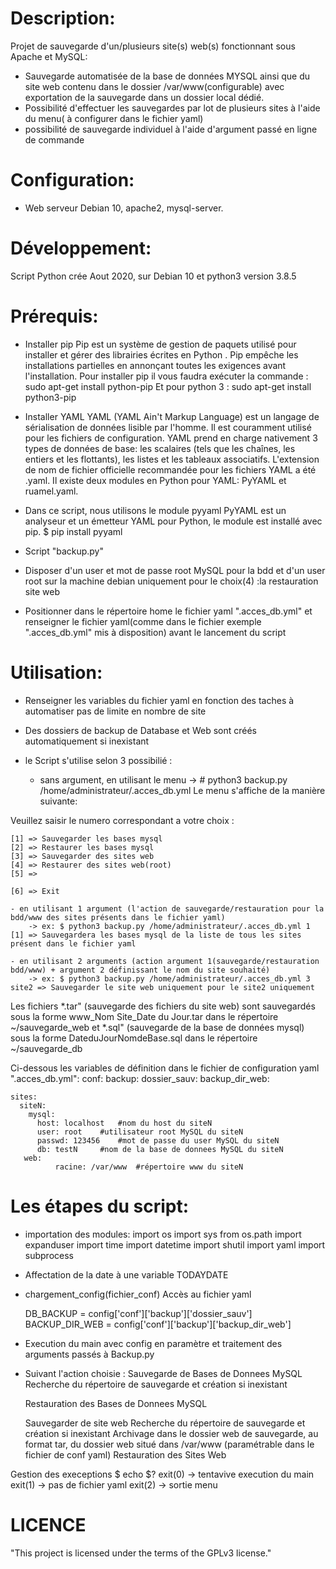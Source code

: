 # Description:
Projet de sauvegarde d'un/plusieurs site(s) web(s) fonctionnant sous Apache et MySQL:
- Sauvegarde automatisée de la base de données MYSQL ainsi que du site web contenu dans le dossier /var/www(configurable) avec exportation de la sauvegarde dans un dossier local dédié.
- Possibilité d'effectuer les sauvegardes par lot de plusieurs sites à l'aide du menu( à configurer dans le fichier yaml)
- possibilité de sauvegarde individuel à l'aide d'argument passé en ligne de commande

# Configuration:
 - Web serveur Debian 10, apache2, mysql-server.

# Développement:
Script Python crée Aout 2020, sur Debian 10 et python3 version 3.8.5

# Prérequis:
- Installer pip
Pip est un système de gestion de paquets utilisé pour installer et gérer des librairies écrites en Python .
Pip empêche les installations partielles en annonçant toutes les exigences avant l'installation.
	Pour installer pip il vous faudra exécuter la commande :
	sudo apt-get install python-pip
	Et pour python 3 :
	sudo apt-get install python3-pip

- Installer YAML
YAML (YAML Ain't Markup Language) est un langage de sérialisation de données lisible par l'homme.
Il est couramment utilisé pour les fichiers de configuration.
YAML prend en charge nativement 3 types de données de base: les scalaires (tels que les chaînes, les entiers et les flottants), les listes et les tableaux associatifs.
L'extension de nom de fichier officielle recommandée pour les fichiers YAML a été .yaml.
Il existe deux modules en Python pour YAML: PyYAML et ruamel.yaml.

- Dans ce script, nous utilisons le module pyyaml
PyYAML est un analyseur et un émetteur YAML pour Python, le module est installé avec pip.
$ pip install pyyaml

- Script "backup.py"

- Disposer d'un user et mot de passe root MySQL pour la bdd et d'un user root sur la machine debian uniquement pour le choix(4) :la restauration site web

- Positionner dans le répertoire home le fichier yaml ".acces_db.yml"  et renseigner le fichier yaml(comme dans le fichier exemple ".acces_db.yml" mis à disposition) avant le lancement du script
 
# Utilisation:
- Renseigner les variables du fichier yaml en fonction des taches à automatiser pas de limite en nombre de site
- Des dossiers de backup de Database et Web sont créés automatiquement si inexistant

- le Script s'utilise selon 3 possibilié :
	- sans argument, en utilisant le menu -> # python3 backup.py /home/administrateur/.acces_db.yml
Le menu s'affiche de la manière suivante:

Veuillez saisir le numero correspondant a votre choix :

	[1] => Sauvegarder les bases mysql
	[2] => Restaurer les bases mysql
	[3] => Sauvegarder des sites web
	[4] => Restaurer des sites web(root)
	[5] => 

	[6] => Exit

	- en utilisant 1 argument (l'action de sauvegarde/restauration pour la bdd/www des sites présents dans le fichier yaml)
		-> ex: $ python3 backup.py /home/administrateur/.acces_db.yml 1 [1] => Sauvegardera les bases mysql de la liste de tous les sites présent dans le fichier yaml

	- en utilisant 2 arguments (action argument 1(sauvegarde/restauration bdd/www) + argument 2 définissant le nom du site souhaité)
		-> ex: $ python3 backup.py /home/administrateur/.acces_db.yml 3 site2 => Sauvegarder le site web uniquement pour le site2 uniquement

Les fichiers 
*.tar" (sauvegarde des fichiers du site web) sont sauvegardés sous la forme www_Nom Site_Date du Jour.tar dans le répertoire ~/sauvegarde_web
et *.sql" (sauvegarde de la base de données mysql) sous la forme DateduJourNomdeBase.sql dans le répertoire ~/sauvegarde_db

Ci-dessous les variables de définition dans le fichier de configuration yaml ".acces_db.yml":
	conf:
	  backup:
	    dossier_sauv: 
	    backup_dir_web: 

	sites:
	  siteN:
	    mysql:
	      host: localhost   #nom du host du siteN
	      user: root	#utilisateur root MySQL du siteN
	      passwd: 123456	#mot de passe du user MySQL du siteN
	      db: testN		#nom de la base de donnees MySQL du siteN
	   web:
      	      racine: /var/www  #répertoire www du siteN
     
# Les étapes du script:
 - importation des modules:
	import os
	import sys
	from os.path import expanduser
	import time
	import datetime
	import shutil
	import yaml
	import subprocess
 
 - Affectation de la date à une variable
	 TODAYDATE

- chargement_config(fichier_conf)
	Accès au fichier yaml

	DB_BACKUP = config['conf']['backup']['dossier_sauv']
	BACKUP_DIR_WEB = config['conf']['backup']['backup_dir_web']

- Execution du main avec config en paramètre et traitement des arguments passés à Backup.py
- Suivant l'action choisie :
	Sauvegarde de Bases de Donnees MySQL
	Recherche du répertoire de sauvegarde et création si inexistant

	Restauration des Bases de Donnees MySQL

	Sauvegarder de site web
	Recherche du répertoire de sauvegarde et création si inexistant
	Archivage  dans le dossier web de sauvegarde, au format tar, du dossier web situé dans /var/www (paramétrable dans le fichier de conf yaml)
	Restauration des Sites Web


Gestion des execeptions
$ echo $?
exit(0) -> tentavive execution du main
exit(1) -> pas de fichier yaml
exit(2) -> sortie menu
	
# LICENCE
"This project is licensed under the terms of the GPLv3 license."
